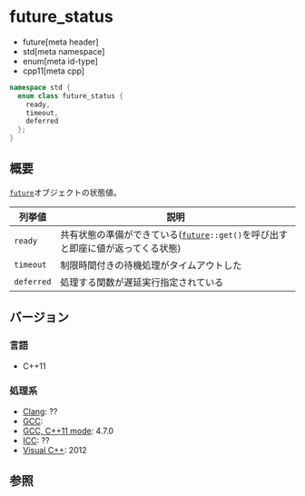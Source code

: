 # future_status
* future[meta header]
* std[meta namespace]
* enum[meta id-type]
* cpp11[meta cpp]

```cpp
namespace std {
  enum class future_status {
    ready,
    timeout,
    deferred
  };
}
```

## 概要
[`future`](future.md)オブジェクトの状態値。

| 列挙値 | 説明 |
|------------|------------------------------------------------------|
| `ready`    | 共有状態の準備ができている([`future`](future.md)`::get()`を呼び出すと即座に値が返ってくる状態) |
| `timeout`  | 制限時間付きの待機処理がタイムアウトした |
| `deferred` | 処理する関数が遅延実行指定されている |
 

## バージョン
### 言語
- C++11

### 処理系
- [Clang](/implementation.md#clang): ??
- [GCC](/implementation.md#gcc): 
- [GCC, C++11 mode](/implementation.md#gcc): 4.7.0
- [ICC](/implementation.md#icc): ??
- [Visual C++](/implementation.md#visual_cpp): 2012


## 参照


